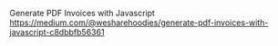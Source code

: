 Generate PDF Invoices with Javascript
https://medium.com/@wesharehoodies/generate-pdf-invoices-with-javascript-c8dbbfb56361

